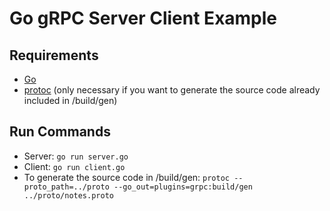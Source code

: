 # Go gRPC Server Client Example
## Requirements
- [Go](https://golang.org/doc/install)
- [protoc](https://developers.google.com/protocol-buffers/docs/gotutorial#compiling-your-protocol-buffers) (only necessary if you want to generate the source code already included in /build/gen)

## Run Commands
- Server: `go run server.go`
- Client: `go run client.go`
- To generate the source code in /build/gen: `protoc --proto_path=../proto --go_out=plugins=grpc:build/gen ../proto/notes.proto`
